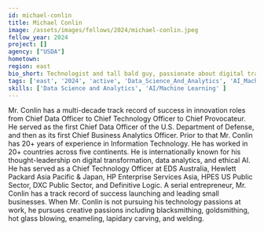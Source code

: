 ```yaml
---
id: michael-conlin
title: Michael Conlin
image: /assets/images/fellows/2024/michael-conlin.jpeg
fellow_year: 2024
project: []
agency: ["USDA"]
hometown: 
region: east
bio_short: Technologist and tall bald guy, passionate about digital transformation.
tags: ['east', '2024', 'active', 'Data_Science_And_Analytics', 'AI_Machine_Learning']
skills: ['Data Science and Analytics', 'AI/Machine Learning' ]
---
```

Mr. Conlin has a multi-decade track record of success in innovation roles from Chief Data Officer to Chief Technology Officer to Chief Provocateur. He served as the first Chief Data Officer of the U.S. Department of Defense, and then as its first Chief Business Analytics Officer. Prior to that Mr. Conlin has 20+ years of experience in Information Technology. He has worked in 20+ countries across five continents. He is internationally known for his thought-leadership on digital transformation, data analytics, and ethical AI. He has served as a Chief Technology Officer at EDS Australia, Hewlett Packard Asia Pacific & Japan, HP Enterprise Services Asia, HPES US Public Sector, DXC Public Sector, and Definitive Logic. A serial entrepreneur, Mr. Conlin has a track record of success launching and leading small businesses. When Mr. Conlin is not pursuing his technology passions at work, he pursues creative passions including blacksmithing, goldsmithing, hot glass blowing, enameling, lapidary carving, and welding.
